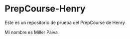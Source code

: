 # PrepCourse-Henry
Este es un repositorio de prueba del PrepCourse de Henry

Mi nombre es Miller Paiva 
